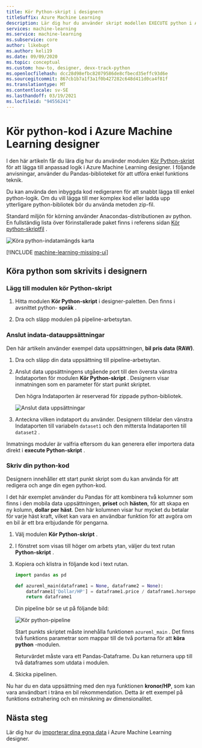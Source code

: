 ```yaml
---
title: Kör Python-skript i designern
titleSuffix: Azure Machine Learning
description: Lär dig hur du använder skript modellen EXECUTE python i Azure Machine Learning designer för att köra anpassade åtgärder som skrivits i python.
services: machine-learning
ms.service: machine-learning
ms.subservice: core
author: likebupt
ms.author: keli19
ms.date: 09/09/2020
ms.topic: conceptual
ms.custom: how-to, designer, devx-track-python
ms.openlocfilehash: dcc28d98efbc82079586de8cfbecd35effc93d6e
ms.sourcegitcommit: 867cb1b7a1f3a1f0b427282c648d411d0ca4f81f
ms.translationtype: MT
ms.contentlocale: sv-SE
ms.lasthandoff: 03/19/2021
ms.locfileid: "94556241"
---
```

# <a name="run-python-code-in-azure-machine-learning-designer"></a>Kör python-kod i Azure Machine Learning designer

I den här artikeln får du lära dig hur du använder modulen [Kör Python-skript](algorithm-module-reference/execute-python-script.md) för att lägga till anpassad logik i Azure Machine Learning designer. I följande anvisningar, använder du Pandas-biblioteket för att utföra enkel funktions teknik.

Du kan använda den inbyggda kod redigeraren för att snabbt lägga till enkel python-logik. Om du vill lägga till mer komplex kod eller ladda upp ytterligare python-bibliotek bör du använda metoden zip-fil.

Standard miljön för körning använder Anacondas-distributionen av python. En fullständig lista över förinstallerade paket finns i referens sidan [Kör python-skriptfil](algorithm-module-reference/execute-python-script.md) .

![Köra python-indatamängds karta](media/how-to-designer-python/execute-python-map.png)

[!INCLUDE [machine-learning-missing-ui](../../includes/machine-learning-missing-ui.md)]

## <a name="execute-python-written-in-the-designer"></a>Köra python som skrivits i designern

### <a name="add-the-execute-python-script-module"></a>Lägg till modulen kör Python-skript

1. Hitta modulen **Kör Python-skript** i designer-paletten. Den finns i avsnittet python- **språk** .

1. Dra och släpp modulen på pipeline-arbetsytan.

### <a name="connect-input-datasets"></a>Anslut indata-datauppsättningar

Den här artikeln använder exempel data uppsättningen, **bil pris data (RAW)**. 

1. Dra och släpp din data uppsättning till pipeline-arbetsytan.

1. Anslut data uppsättningens utgående port till den översta vänstra Indataporten för modulen **Kör Python-skript** . Designern visar inmatningen som en parameter för start punkt skriptet.
    
    Den högra Indataporten är reserverad för zippade python-bibliotek.

    ![Anslut data uppsättningar](media/how-to-designer-python/connect-dataset.png)
        

1. Anteckna vilken indataport du använder. Designern tilldelar den vänstra Indataporten till variabeln `dataset1` och den mittersta Indataporten till `dataset2` . 

Inmatnings moduler är valfria eftersom du kan generera eller importera data direkt i **execute Python-skript** .

### <a name="write-your-python-code"></a>Skriv din python-kod

Designern innehåller ett start punkt skript som du kan använda för att redigera och ange din egen python-kod. 

I det här exemplet använder du Pandas för att kombinera två kolumner som finns i den mobila data uppsättningen, **priset** och **hästen**, för att skapa en ny kolumn, **dollar per häst**. Den här kolumnen visar hur mycket du betalar för varje häst kraft, vilket kan vara en användbar funktion för att avgöra om en bil är ett bra erbjudande för pengarna. 

1. Välj modulen **Kör Python-skript** .

1. I fönstret som visas till höger om arbets ytan, väljer du text rutan **Python-skript** .

1. Kopiera och klistra in följande kod i text rutan.

    ```python
    import pandas as pd
    
    def azureml_main(dataframe1 = None, dataframe2 = None):
        dataframe1['Dollar/HP'] = dataframe1.price / dataframe1.horsepower
        return dataframe1
    ```
    Din pipeline bör se ut på följande bild:
    
    ![Kör python-pipeline](media/how-to-designer-python/execute-python-pipeline.png)

    Start punkts skriptet måste innehålla funktionen `azureml_main` . Det finns två funktions parametrar som mappar till de två portarna för att **köra python** -modulen.

    Returvärdet måste vara ett Pandas-Dataframe. Du kan returnera upp till två dataframes som utdata i modulen.
    
1. Skicka pipelinen.

Nu har du en data uppsättning med den nya funktionen **kronor/HP**, som kan vara användbart i träna en bil rekommendation. Detta är ett exempel på funktions extrahering och en minskning av dimensionalitet. 

## <a name="next-steps"></a>Nästa steg

Lär dig hur du [importerar dina egna data](how-to-designer-import-data.md) i Azure Machine Learning designer.
